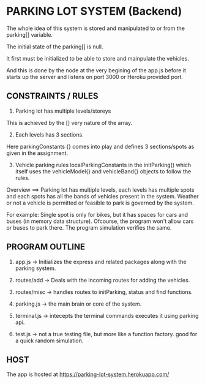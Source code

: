# PARKING LOT SYSTEM (Backend)

The whole idea of this system is stored and manipulated to or from the parking[] variable.

The initial state of the parking[] is null.

It first must be initialized to be able to store and mainpulate the vehicles.

And this is done by the node at the very begining of the app.js before it starts up the server and listens on port 3000 or Heroku provided port.

## CONSTRAINTS / RULES

1. Parking lot has multiple levels/storeys

This is achieved by the [] very nature of the array.

2. Each levels has 3 sections.

Here parkingConstants {} comes into play and defines 3 sections/spots as given in the assignment.

3. Vehicle parking rules localParkingConstants in the initParking() which itself uses the vehicleModel{} and vehicleBand{} objects to follow the rules.

Overview ==> Parking lot has multiple levels, each levels has multiple spots and each spots has all the bands of vehicles present in the system. Weather or not a vehicle is permitted or feasible to park is governed by the system.

For example: Single spot is only for bikes, but it has spaces for cars and buses (in memory data structure). Ofcourse, the program won't allow cars or buses to park there. The program simulation verifies the same.


## PROGRAM OUTLINE

1. app.js -> Initializes the express and related packages along with the parking system.

2. routes/add -> Deals with the incoming routes for adding the vehicles.

3. routes/misc -> handles routes to initParking, status and find functions.

4. parking.js -> the main brain or core of the system.

5. terminal.js -> intecepts the terminal commands executes it using parking api.

6. test.js -> not a true testing file, but more like a function factory. good for a quick random simulation.

## HOST
The app is hosted at https://parking-lot-system.herokuapp.com/